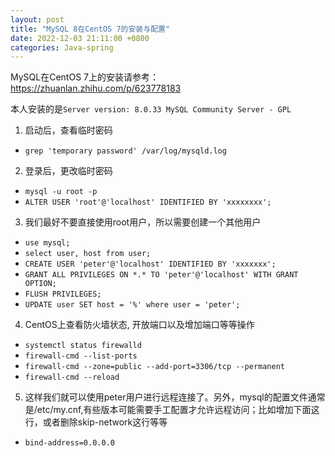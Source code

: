 ```yaml
---
layout: post
title: "MySQL 8在CentOS 7的安装与配置"
date: 2022-12-03 21:11:00 +0800
categories: Java-spring
--- 
```

MySQL在CentOS 7上的安装请参考：https://zhuanlan.zhihu.com/p/623778183

本人安装的是`Server version: 8.0.33 MySQL Community Server - GPL`

1. 启动后，查看临时密码
  - `grep 'temporary password' /var/log/mysqld.log`

2. 登录后，更改临时密码
  - `mysql -u root -p`
  - `ALTER USER 'root'@'localhost' IDENTIFIED BY 'xxxxxxxx';`

3. 我们最好不要直接使用root用户，所以需要创建一个其他用户
  - `use mysql;`
  - `select user, host from user;`
  - `CREATE USER 'peter'@'localhost' IDENTIFIED BY 'xxxxxxx';`
  - `GRANT ALL PRIVILEGES ON *.* TO 'peter'@'localhost' WITH GRANT OPTION;`
  - `FLUSH PRIVILEGES;`
  - `UPDATE user SET host = '%' where user = 'peter';`

4. CentOS上查看防火墙状态, 开放端口以及增加端口等等操作
  - `systemctl status firewalld`
  - `firewall-cmd --list-ports`
  - `firewall-cmd --zone=public --add-port=3306/tcp --permanent`
  - `firewall-cmd --reload`

5. 这样我们就可以使用peter用户进行远程连接了。另外，mysql的配置文件通常是/etc/my.cnf,有些版本可能需要手工配置才允许远程访问；比如增加下面这行，或者删除skip-network这行等等
  - `bind-address=0.0.0.0`
 